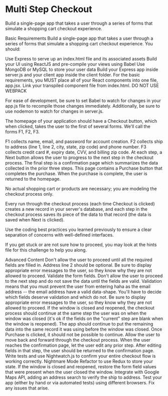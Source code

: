 # Multi Step Checkout
Build a single-page app that takes a user through a series of forms that simulate a shopping cart checkout experience.

Basic Requirements
Build a single-page app that takes a user through a series of forms that simulate a shopping cart checkout experience. You should:

Use Express to serve up an index.html file and its associated assets
Build your UI using ReactJS and pre-compile your views using Babel
Use MongoDB or MySQL to store your user data
Build your Express app inside server.js and your client app inside the client folder. For the basic requirements, you MUST place all of your React components into one file, app.jsx. Link your transpiled component file from index.html. DO NOT USE WEBPACK

For ease of development, be sure to set Babel to watch for changes in your app.js file to recompile those changes immediately. Additionally, be sure to use nodemon to watch for changes in server.js.

The homepage of your application should have a Checkout button, which when clicked, takes the user to the first of several forms. We'll call the forms F1, F2, F3.

F1 collects name, email, and password for account creation.
F2 collects ship to address (line 1, line 2, city, state, zip code) and phone number.
F3 collects credit card #, expiry date, CVV, and billing zip code.
At each step, a Next button allows the user to progress to the next step in the checkout process. The final step is a confirmation page which summarizes the data collected in the prior three steps. This page contains a Purchase button that completes the purchase. When the purchase is complete, the user is returned to the homepage.

No actual shopping cart or products are necessary; you are modeling the checkout process only.

Every run through the checkout process (each time Checkout is clicked) creates a new record in your server's database, and each step in the checkout process saves its piece of the data to that record (the data is saved when Next is clicked).

Use the coding best practices you learned previously to ensure a clear separation of concerns with well-defined interfaces.

If you get stuck or are not sure how to proceed, you may look at the hints file for this challenge to help you along.

Advanced Content
Don't allow the user to proceed until all the required fields are filled in. Address line 2 should be optional. Be sure to display appropriate error messages to the user, so they know why they are not allowed to proceed.
Validate the form fields. Don't allow the user to proceed to the next step and do not save the data until the fields are valid. Validation means that you must prevent the user from entering haha as the email address -- the email address have a valid data-shape. You'll have to decide which fields deserve validation and which do not. Be sure to display appropriate error messages to the user, so they know why they are not allowed to proceed.
If the window is closed and reopened, the checkout process should continue at the same step the user was on when the window was closed (it's ok if the fields on the "current" step are blank when the window is reopened). The app should continue to put the remaining data into the same record it was using before the window was closed. Once Purchase is clicked, it should not be possible to continue.
Allow the user to move back and forward through the checkout process.
When the user reaches the confirmation page, let the user edit any prior step. After editing fields in that step, the user should be returned to the confirmation page.
Write tests and use Nightwatch.js to confirm your entire checkout flow is working correctly.
Nightmare Mode
Refactor to use Redux to store your state.
If the window is closed and reopened, restore the form field values that were present when the user closed the window.
Integrate with Google Maps API, adding an address search to verify the ship to address.
Test your app (either by hand or via automated tests) using different browsers. Fix any issues that arise.
